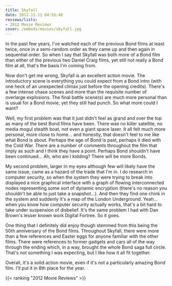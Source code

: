 ```yaml
---
title: Skyfall
date: 2012-11-11 04:55:40
reviews/lists:
- 2012 Movie Reviews
cover: /embeds/movies/skyfall.jpg
---
```

In the past few years, I've watched each of the previous Bond films at least twice, once in a semi-random order as they came up and then again in sequential order. So when I say that Skyfall was both more of a Bond film than either of the previous two Daniel Craig films, yet still not really a Bond film at all, that's the basis I'm coming from.

<!--more-->

Now don't get me wrong, Skyfall is an excellent action movie. The introductory scene is everything you could expect from a Bond intro (with one heck of an unexpected climax just before the opening credits). There's a few intense chase scenes and more than the requisite number of overlarge explosions. The final battle scene(s) are much more personal than is usual for a Bond movie, yet they still had punch. So what more could I want?

Well, my first problem was that it just didn't feel as grand and over the top as many of the best Bond films have been. There was no killer satellite, no media mogul stealth boat, not even a giant space laser. It all felt much more personal, more close to home... and honestly, that doesn't feel to me like what Bond is about. Perhaps the age of Bond is past, perhaps it died with the Cold War. There are a number of comments throughout the film that imply as such and I think they have a point. Perhaps Bond shouldn't have been continued... Ah, who am I kidding? There will be more Bonds.

My second problem, larger in my eyes although few will likely have the same issue, came as a hazard of the trade that I'm in. I do research in computer security, so when the system they were trying to break into displayed a nice graphical interface with a graph of flowing interconnected nodes representing some sort of dynamic encryption (there's no reason you shouldn't be able to just take a snapshot...). And then they find one chink in the system and suddenly it's a map of the London Underground. Yeah... when you know how computer security actually works, that's a bit hard to take under suspension of disbelief. It's the same problem I had with Dan Brown's lesser known work Digital Fortree. So it goes.

One thing that I definitely did enjoy though stemmed from this being the 50th anniversary of the Bond films. Throughout Skyfall, there were more than a few references and Easter eggs for anyone familiar with the other films. There were references to former gadgets and cars all of the way through the ending which, in a way, brought the whole Bond saga full circle. That's not something I was expecting, but I like how it all fit together.

Overall, it's a solid action movie, even if it's not a particularly amazing Bond film. I'll put it in 8th place for the year.

{{< ranking "2012 Movie Reviews" >}}